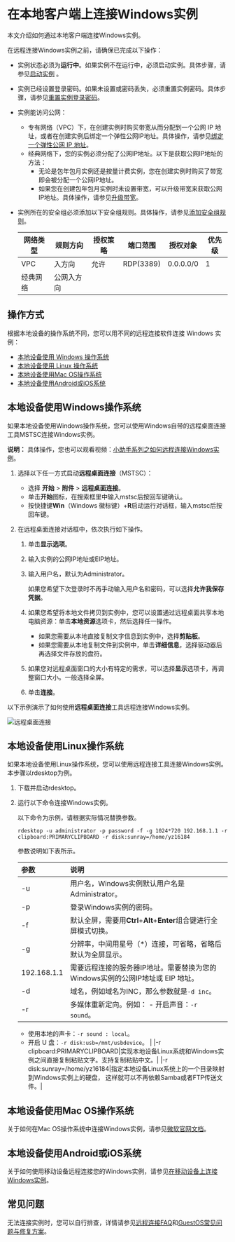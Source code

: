 # 在本地客户端上连接Windows实例

本文介绍如何通过本地客户端连接Windows实例。

在远程连接Windows实例之前，请确保已完成以下操作：

-   实例状态必须为**运行中**。如果实例不在运行中，必须启动实例。具体步骤，请参见[启动实例](/cn.zh-CN/实例/管理实例/启动实例.md) 。
-   实例已经设置登录密码。如果未设置或密码丢失，必须重置实例密码。具体步骤，请参见[重置实例登录密码](/cn.zh-CN/实例/管理实例/重置实例登录密码.md)。
-   实例能访问公网：
    -   专有网络（VPC）下，在创建实例时购买带宽从而分配到一个公网 IP 地址，或者在创建实例后绑定一个弹性公网IP地址。具体操作，请参见[绑定一个弹性公网 IP 地址](/cn.zh-CN/快速入门/搭建IPv4专有网络.md)。
    -   经典网络下，您的实例必须分配了公网IP地址。以下是获取公网IP地址的方法：
        -   无论是包年包月实例还是按量计费实例，您在创建实例时购买了带宽即会被分配一个公网IP地址。
        -   如果您在创建包年包月实例时未设置带宽，可以升级带宽来获取公网IP地址。具体操作，请参见[升级带宽](/cn.zh-CN/实例/升降配实例/升降配方式概述.md)。
-   实例所在的安全组必须添加以下安全组规则。具体操作，请参见[添加安全组规则](/cn.zh-CN/安全/安全组/添加安全组规则.md)。

    |网络类型|规则方向|授权策略|端口范围|授权对象|优先级|
    |----|----|----|----|----|---|
    |VPC|入方向|允许|RDP\(3389\)|0.0.0.0/0|1|
    |经典网络|公网入方向|


## 操作方式

根据本地设备的操作系统不同，您可以用不同的远程连接软件连接 Windows 实例：

-   [本地设备使用 Windows 操作系统](#windows)
-   [本地设备使用 Linux 操作系统](#linux)
-   [本地设备使用Mac OS操作系统](#macOS1)
-   [本地设备使用Android或iOS系统](#mobile)

## 本地设备使用Windows操作系统

如果本地设备使用Windows操作系统，您可以使用Windows自带的远程桌面连接工具MSTSC连接Windows实例。

**说明：** 具体操作，您也可以观看视频：[小助手系列之如何远程连接Windows实例](https://help.aliyun.com/document_detail/62303.html?spm=a2c4g.11186623.2.14.PAoDa5)。

1.  选择以下任一方式启动**远程桌面连接**（MSTSC）：

    -   选择 **开始** \> **附件** \> **远程桌面连接**。
    -   单击**开始**图标，在搜索框里中输入mstsc后按回车键确认。
    -   按快捷键**Win**（Windows 徽标键）+**R**启动运行对话框，输入mstsc后按回车键。
2.  在远程桌面连接对话框中，依次执行如下操作。

    1.  单击**显示选项**。

    2.  输入实例的公网IP地址或EIP地址。

    3.  输入用户名，默认为Administrator。

        如果您希望下次登录时不再手动输入用户名和密码，可以选择**允许我保存凭据**。

    4.  如果您希望将本地文件拷贝到实例中，您可以设置通过远程桌面共享本地电脑资源：单击**本地资源**选项卡，然后选择任一操作。

        -   如果您需要从本地直接复制文字信息到实例中，选择**剪贴板**。
        -   如果您需要从本地复制文件到实例中，单击**详细信息**，选择驱动器后再选择文件存放的盘符。

    5.  如果您对远程桌面窗口的大小有特定的需求，可以选择**显示**选项卡，再调整窗口大小。一般选择全屏。

    6.  单击**连接**。


以下示例演示了如何使用**远程桌面连接**工具远程连接Windows实例。

![远程桌面连接](https://static-aliyun-doc.oss-accelerate.aliyuncs.com/assets/img/zh-CN/1014359951/p128787.gif)

## 本地设备使用Linux操作系统

如果本地设备使用Linux操作系统，您可以使用远程连接工具连接Windows实例。本步骤以rdesktop为例。

1.  下载并启动rdesktop。

2.  运行以下命令连接Windows实例。

    以下命令为示例，请根据实际情况替换参数。

    ```
    rdesktop -u administrator -p password -f -g 1024*720 192.168.1.1 -r clipboard:PRIMARYCLIPBOARD -r disk:sunray=/home/yz16184
    ```

    参数说明如下表所示。

    |参数|说明|
    |:-|:-|
    |-u|用户名，Windows实例默认用户名是Administrator。|
    |-p|登录Windows实例的密码。|
    |-f|默认全屏，需要用**Ctrl**+**Alt**+**Enter**组合键进行全屏模式切换。|
    |-g|分辨率，中间用星号（\*）连接，可省略，省略后默认为全屏显示。|
    |192.168.1.1|需要远程连接的服务器IP地址。需要替换为您的Windows实例的公网IP地址或 EIP 地址。|
    |-d|域名，例如域名为INC，那么参数就是`-d inc`。|
    |-r|多媒体重新定向。例如：     -   开启声音：`-r sound`。
    -   使用本地的声卡：`-r sound : local`。
    -   开启 U 盘：`-r disk:usb=/mnt/usbdevice`。 |
    |-r clipboard:PRIMARYCLIPBOARD|实现本地设备Linux系统和Windows实例之间直接复制粘贴文字。支持复制粘贴中文。|
    |-r disk:sunray=/home/yz16184|指定本地设备Linux系统上的一个目录映射到Windows实例上的硬盘， 这样就可以不再依赖Samba或者FTP传送文件。|


## 本地设备使用Mac OS操作系统

关于如何在Mac OS操作系统中连接Windows实例，请参见[微软官网文档](https://docs.microsoft.com/zh-cn/windows-server/remote/remote-desktop-services/clients/remote-desktop-mac)。

## 本地设备使用Android或iOS系统

关于如何使用移动设备远程连接您的Windows实例，请参见[在移动设备上连接Windows实例](/cn.zh-CN/实例/连接实例/使用VNC连接实例/在移动设备上连接Windows实例.md)。

## 常见问题

无法连接实例时，您可以自行排查，详情请参见[远程连接FAQ]()和[GuestOS常见问题与修复方案](https://help.aliyun.com/document_detail/175789.html)。

